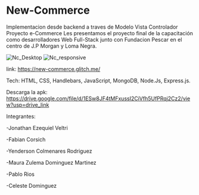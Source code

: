 # New-Commerce
Implementacion desde backend a traves de Modelo Vista Controlador
Proyecto e-Commerce
Les presentamos el proyecto final de la capacitación como desarrolladores Web Full-Stack junto con Fundacion Pescar en el centro de J.P Morgan y Loma Negra.

![Nc_Desktop](https://user-images.githubusercontent.com/91692179/188145484-bffacbad-61a7-410e-bedb-78ffe7a24034.png)
![Nc_responsive](https://user-images.githubusercontent.com/91692179/188145529-c7043c95-a2c5-4eee-88ea-419fb5a9d19a.png)


link: https://new-commerce.glitch.me/

Tech:
HTML,
CSS,
Handlebars,
JavaScript,
MongoDB,
Node.Js,
Express.js.

Descarga la apk: https://drive.google.com/file/d/1ESw8JF4tMFxussI2CiVfh5UfPRqj2Cz2/view?usp=drive_link



Integrantes:

-Jonathan Ezequiel Veltri

-Fabian Corsich

-Yenderson Colmenares Rodriguez

-Maura Zulema Dominguez Martinez

-Pablo Rios

-Celeste Dominguez
